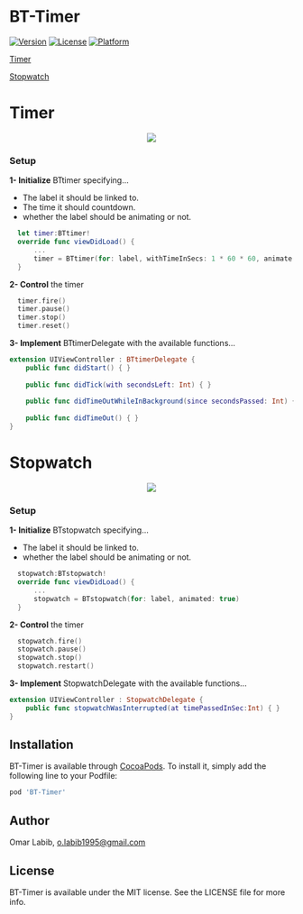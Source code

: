 # BT-Timer

[![Version](https://img.shields.io/cocoapods/v/BT-Timer.svg?style=flat)](https://cocoapods.org/pods/BT-Timer)
[![License](https://img.shields.io/cocoapods/l/BT-Timer.svg?style=flat)](https://cocoapods.org/pods/BT-Timer)
[![Platform](https://img.shields.io/cocoapods/p/BT-Timer.svg?style=flat)](https://cocoapods.org/pods/BT-Timer)

[Timer](#timer)

[Stopwatch](#stopwatch)



# Timer
<p align="center">
  <img src="https://media.giphy.com/media/ZXeHQZzYYhHZIosaSt/giphy.gif">
</p>

### Setup
**1- Initialize** BTtimer specifying...
- The label it should be linked to.
- The time it should countdown.
- whether the label should be animating or not.

```swift
  let timer:BTtimer!
  override func viewDidLoad() {
      ...
      timer = BTtimer(for: label, withTimeInSecs: 1 * 60 * 60, animate: true)
  }
```
**2- Control** the timer
```swift
  timer.fire()
  timer.pause()
  timer.stop()
  timer.reset()
```

**3- Implement** BTtimerDelegate with the available functions...
```swift
extension UIViewController : BTtimerDelegate {
    public func didStart() { }
    
    public func didTick(with secondsLeft: Int) { }
    
    public func didTimeOutWhileInBackground(since secondsPassed: Int) { }
    
    public func didTimeOut() { }
}
```
# Stopwatch
<p align="center">
  <img src="https://media.giphy.com/media/Y2tTdRujHE9RpZuEL2/giphy.gif">
</p>

### Setup
**1- Initialize** BTstopwatch specifying...
- The label it should be linked to.
- whether the label should be animating or not.

```swift
  stopwatch:BTstopwatch!
  override func viewDidLoad() {
      ...
      stopwatch = BTstopwatch(for: label, animated: true)
  }
```
**2- Control** the timer
```swift
  stopwatch.fire()
  stopwatch.pause()
  stopwatch.stop()
  stopwatch.restart()
```

**3- Implement** StopwatchDelegate with the available functions...
```swift
extension UIViewController : StopwatchDelegate {
    public func stopwatchWasInterrupted(at timePassedInSec:Int) { }
}
```

## Installation
BT-Timer is available through [CocoaPods](https://cocoapods.org). To install
it, simply add the following line to your Podfile:

```ruby
pod 'BT-Timer'
```

## Author

Omar Labib, o.labib1995@gmail.com

## License

BT-Timer is available under the MIT license. See the LICENSE file for more info.
